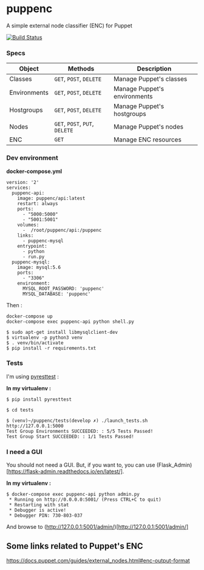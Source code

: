 # puppenc

A simple external node classifier (ENC) for Puppet

[![Build Status](https://travis-ci.org/Jeoffreybauvin/puppenc.svg?branch=master)](https://travis-ci.org/Jeoffreybauvin/puppenc)

### Specs

| Object | Methods | Description |
| --- | --- | --- |
| Classes | `GET`, `POST`, `DELETE`  | Manage Puppet's classes
| Environments | `GET`, `POST`, `DELETE`  | Manage Puppet's environments
| Hostgroups | `GET`, `POST`, `DELETE`  | Manage Puppet's hostgroups
| Nodes | `GET`, `POST`, `PUT`, `DELETE`  | Manage Puppet's nodes
| ENC | `GET` | Manage ENC resources

### Dev environment

**docker-compose.yml**

```
version: '2'
services:
  puppenc-api:
    image: puppenc/api:latest
    restart: always
    ports:
      - "5000:5000"
      - "5001:5001"
    volumes:
      -  /root/puppenc/api:/puppenc
    links:
      - puppenc-mysql
    entrypoint:
      - python
      - run.py
  puppenc-mysql:
    image: mysql:5.6
    ports:
      - "3306"
    environment:
      MYSQL_ROOT_PASSWORD: 'puppenc'
      MYSQL_DATABASE: 'puppenc'
```

Then :

```
docker-compose up
docker-compose exec puppenc-api python shell.py
```


```
$ sudo apt-get install libmysqlclient-dev
$ virtualenv -p python3 venv
$ . venv/bin/activate
$ pip install -r requirements.txt
```

### Tests

I'm using [pyresttest](https://github.com/svanoort/pyresttest) :

**In my  virtualenv :**

```
$ pip install pyresttest

$ cd tests

$ (venv)~/puppenc/tests(develop ✗) ./launch_tests.sh http://127.0.0.1:5000
Test Group Environments SUCCEEDED: : 5/5 Tests Passed!
Test Group Start SUCCEEDED: : 1/1 Tests Passed!
```

### I need a GUI

You should not need a GUI. But, if you want to, you can use (Flask_Admin)[https://flask-admin.readthedocs.io/en/latest/].

**In my virtualenv :**

```
$ docker-compose exec puppenc-api python admin.py
 * Running on http://0.0.0.0:5001/ (Press CTRL+C to quit)
 * Restarting with stat
 * Debugger is active!
 * Debugger PIN: 730-803-037
```

And browse to (http://127.0.0.1:5001/admin/)[http://127.0.0.1:5001/admin/]

## Some links related to Puppet's ENC

https://docs.puppet.com/guides/external_nodes.html#enc-output-format

